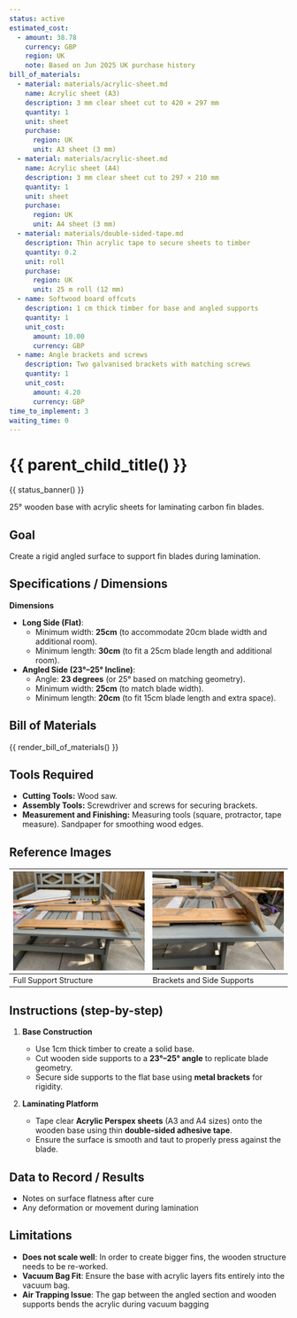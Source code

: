 ```yaml
---
status: active
estimated_cost:
  - amount: 38.78
    currency: GBP
    region: UK
    note: Based on Jun 2025 UK purchase history
bill_of_materials:
  - material: materials/acrylic-sheet.md
    name: Acrylic sheet (A3)
    description: 3 mm clear sheet cut to 420 × 297 mm
    quantity: 1
    unit: sheet
    purchase:
      region: UK
      unit: A3 sheet (3 mm)
  - material: materials/acrylic-sheet.md
    name: Acrylic sheet (A4)
    description: 3 mm clear sheet cut to 297 × 210 mm
    quantity: 1
    unit: sheet
    purchase:
      region: UK
      unit: A4 sheet (3 mm)
  - material: materials/double-sided-tape.md
    description: Thin acrylic tape to secure sheets to timber
    quantity: 0.2
    unit: roll
    purchase:
      region: UK
      unit: 25 m roll (12 mm)
  - name: Softwood board offcuts
    description: 1 cm thick timber for base and angled supports
    quantity: 1
    unit_cost:
      amount: 10.00
      currency: GBP
  - name: Angle brackets and screws
    description: Two galvanised brackets with matching screws
    quantity: 1
    unit_cost:
      amount: 4.20
      currency: GBP
time_to_implement: 3
waiting_time: 0
---
```

# {{ parent_child_title() }}
{{ status_banner() }}

25° wooden base with acrylic sheets for laminating carbon fin blades.

## Goal
Create a rigid angled surface to support fin blades during lamination.

## Specifications / Dimensions

**Dimensions**

- **Long Side (Flat)**:
    - Minimum width: **25cm** (to accommodate 20cm blade width and additional room).
    - Minimum length: **30cm** (to fit a 25cm blade length and additional room).
- **Angled Side (23°–25° Incline)**:
    - Angle: **23 degrees** (or 25° based on matching geometry).
    - Minimum width: **25cm** (to match blade width).
    - Minimum length: **20cm** (to fit 15cm blade length and extra space).

## Bill of Materials

{{ render_bill_of_materials() }}

## Tools Required

- **Cutting Tools:** Wood saw.
- **Assembly Tools:** Screwdriver and screws for securing brackets.
- **Measurement and Finishing:** Measuring tools (square, protractor, tape measure). Sandpaper for smoothing wood edges.

## Reference Images 

| ![Support Structure](support_all.jpeg) | ![Brackets and Side](support_brakets.jpeg) |
|----------------------------------------|--------------------------------------------|
| Full Support Structure                 | Brackets and Side Supports                 |

## Instructions (step-by-step)

1. **Base Construction**
    - Use 1cm thick timber to create a solid base.
    - Cut wooden side supports to a **23°–25° angle** to replicate blade geometry.
    - Secure side supports to the flat base using **metal brackets** for rigidity.

2. **Laminating Platform**
    - Tape clear **Acrylic Perspex sheets** (A3 and A4 sizes) onto the wooden base using thin **double-sided adhesive
      tape**.
    - Ensure the surface is smooth and taut to properly press against the blade.

## Data to Record / Results
- Notes on surface flatness after cure
- Any deformation or movement during lamination

## Limitations

- **Does not scale well**: In order to create bigger fins, the wooden structure needs to be re-worked.
- **Vacuum Bag Fit**: Ensure the base with acrylic layers fits entirely into the vacuum bag.
- **Air Trapping Issue**: The gap between the angled section and wooden supports bends the acrylic during vacuum bagging
